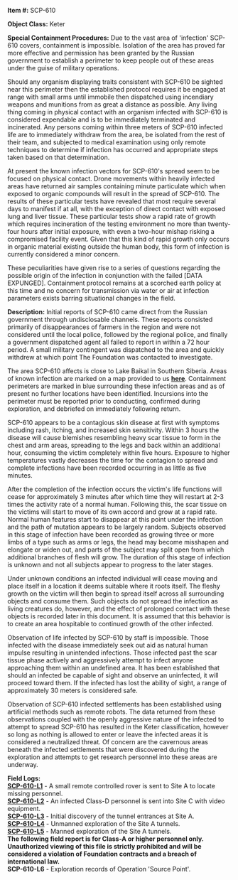 **Item #:** SCP-610

**Object Class:** Keter

**Special Containment Procedures:** Due to the vast area of 'infection' SCP-610 covers, containment is impossible. Isolation of the area has proved far more effective and permission has been granted by the Russian government to establish a perimeter to keep people out of these areas under the guise of military operations.

Should any organism displaying traits consistent with SCP-610 be sighted near this perimeter then the established protocol requires it be engaged at range with small arms until immobile then dispatched using incendiary weapons and munitions from as great a distance as possible. Any living thing coming in physical contact with an organism infected with SCP-610 is considered expendable and is to be immediately terminated and incinerated. Any persons coming within three meters of SCP-610 infected life are to immediately withdraw from the area, be isolated from the rest of their team, and subjected to medical examination using only remote techniques to determine if infection has occurred and appropriate steps taken based on that determination.

At present the known infection vectors for SCP-610's spread seem to be focused on physical contact. Drone movements within heavily infected areas have returned air samples containing minute particulate which when exposed to organic compounds will result in the spread of SCP-610. The results of these particular tests have revealed that most require several days to manifest if at all, with the exception of direct contact with exposed lung and liver tissue. These particular tests show a rapid rate of growth which requires incineration of the testing environment no more than twenty-four hours after initial exposure, with even a two-hour mishap risking a compromised facility event. Given that this kind of rapid growth only occurs in organic material existing outside the human body, this form of infection is currently considered a minor concern.

These peculiarities have given rise to a series of questions regarding the possible origin of the infection in conjunction with the failed \[DATA EXPUNGED\]. Containment protocol remains at a scorched earth policy at this time and no concern for transmission via water or air at infection parameters exists barring situational changes in the field.

**Description:** Initial reports of SCP-610 came direct from the Russian government through undisclosable channels. These reports consisted primarily of disappearances of farmers in the region and were not considered until the local police, followed by the regional police, and finally a government dispatched agent all failed to report in within a 72 hour period. A small military contingent was dispatched to the area and quickly withdrew at which point The Foundation was contacted to investigate.

The area SCP-610 affects is close to Lake Baikal in Southern Siberia. Areas of known infection are marked on a map provided to us **[here](http://scp-wiki.wdfiles.com/local--files/scp-610/610map.jpg)**. Containment perimeters are marked in blue surrounding these infection areas and as of present no further locations have been identified. Incursions into the perimeter must be reported prior to conducting, confirmed during exploration, and debriefed on immediately following return.

SCP-610 appears to be a contagious skin disease at first with symptoms including rash, itching, and increased skin sensitivity. Within 3 hours the disease will cause blemishes resembling heavy scar tissue to form in the chest and arm areas, spreading to the legs and back within an additional hour, consuming the victim completely within five hours. Exposure to higher temperatures vastly decreases the time for the contagion to spread and complete infections have been recorded occurring in as little as five minutes.

After the completion of the infection occurs the victim's life functions will cease for approximately 3 minutes after which time they will restart at 2-3 times the activity rate of a normal human. Following this, the scar tissue on the victims will start to move of its own accord and grow at a rapid rate. Normal human features start to disappear at this point under the infection and the path of mutation appears to be largely random. Subjects observed in this stage of infection have been recorded as growing three or more limbs of a type such as arms or legs, the head may become misshapen and elongate or widen out, and parts of the subject may split open from which additional branches of flesh will grow. The duration of this stage of infection is unknown and not all subjects appear to progress to the later stages.

Under unknown conditions an infected individual will cease moving and place itself in a location it deems suitable where it roots itself. The fleshy growth on the victim will then begin to spread itself across all surrounding objects and consume them. Such objects do not spread the infection as living creatures do, however, and the effect of prolonged contact with these objects is recorded later in this document. It is assumed that this behavior is to create an area hospitable to continued growth of the other infected.

Observation of life infected by SCP-610 by staff is impossible. Those infected with the disease immediately seek out aid as natural human impulse resulting in unintended infections. Those infected past the scar tissue phase actively and aggressively attempt to infect anyone approaching them within an undefined area. It has been established that should an infected be capable of sight and observe an uninfected, it will proceed toward them. If the infected has lost the ability of sight, a range of approximately 30 meters is considered safe.

Observation of SCP-610 infected settlements has been established using artificial methods such as remote robots. The data returned from these observations coupled with the openly aggressive nature of the infected to attempt to spread SCP-610 has resulted in the Keter classification, however so long as nothing is allowed to enter or leave the infected areas it is considered a neutralized threat. Of concern are the cavernous areas beneath the infected settlements that were discovered during the exploration and attempts to get research personnel into these areas are underway.

**Field Logs:**  
**[SCP-610-L1](/scp-610-l1)** - A small remote controlled rover is sent to Site A to locate missing personnel.  
**[SCP-610-L2](/scp-610-l2)** - An infected Class-D personnel is sent into Site C with video equipment.  
**[SCP-610-L3](/scp-610-l3)** - Initial discovery of the tunnel entrances at Site A.  
**[SCP-610-L4](/scp-610-l4)** - Unmanned exploration of the Site A tunnels.  
**[SCP-610-L5](/scp-610-l5)** - Manned exploration of the Site A tunnels.  
**The following field report is for Class-A or higher personnel only. Unauthorized viewing of this file is strictly prohibited and will be considered a violation of Foundation contracts and a breach of international law.**  
**SCP-610-L6** - Exploration records of Operation 'Source Point'.